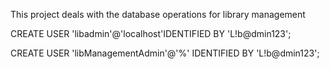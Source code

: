 This project deals with the database operations for library management 

CREATE USER 'libadmin'@'localhost'IDENTIFIED BY 'L!b@dmin123';

CREATE USER 'libManagementAdmin'@'%' IDENTIFIED BY 'L!b@dmin123';